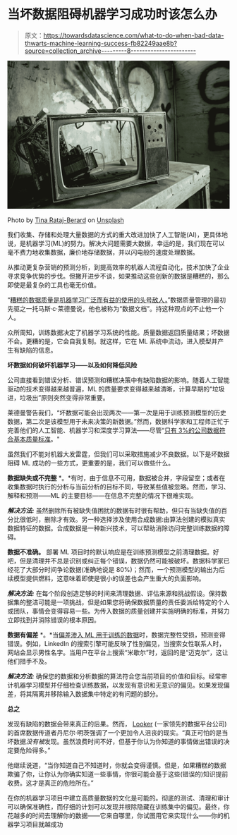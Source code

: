 # 当坏数据阻碍机器学习成功时该怎么办

> 原文：<https://towardsdatascience.com/what-to-do-when-bad-data-thwarts-machine-learning-success-fb82249aae8b?source=collection_archive---------8----------------------->

![](img/e8eeefbf86127b18339a8f85bdeee442.png)

Photo by [Tina Rataj-Berard](https://unsplash.com/photos/0Q33pyk-AXI?utm_source=unsplash&utm_medium=referral&utm_content=creditCopyText) on [Unsplash](https://unsplash.com/search/photos/broken?utm_source=unsplash&utm_medium=referral&utm_content=creditCopyText)

我们收集、存储和处理大量数据的方式的重大改进加快了人工智能(AI)，更具体地说，是机器学习(ML)的努力。解决大问题需要大数据，幸运的是，我们现在可以毫不费力地收集数据，廉价地存储数据，并以闪电般的速度处理数据。

从推动更复杂营销的预测分析，到提高效率的机器人流程自动化，技术加快了企业寻求竞争优势的步伐。但撇开进步不谈，如果推动这些创新的数据是糟糕的，那么即使是最复杂的工具也毫无价值。

“[糟糕的数据质量是机器学习广泛而有益的使用的头号敌人，](https://hbr.org/2018/04/if-your-data-is-bad-your-machine-learning-tools-are-useless)”数据质量管理的最初先驱之一托马斯·c·莱德曼说，他也被称为“数据文档”。持这种观点的不止他一个人。

众所周知，训练数据决定了机器学习系统的性能。质量数据返回质量结果；坏数据不会。更糟的是，它会自我复制。就这样，它在 ML 系统中流动，进入模型并产生有缺陷的信息。

**坏数据如何破坏机器学习——以及如何降低风险**

公司直接看到错误分析、错误预测和糟糕决策中有缺陷数据的影响。随着人工智能驱动的技术变得越来越普遍，ML 的质量要求变得越来越清晰，计算早期的“垃圾进，垃圾出”原则突然变得非常重要。

莱德曼警告我们，“坏数据可能会出现两次——第一次是用于训练预测模型的历史数据，第二次是该模型用于未来决策的新数据。”然而，数据科学家和工程师正忙于完善他们的人工智能、机器学习和深度学习算法——尽管“[只有 3%的公司数据符合基本质量标准](https://hbr.org/2017/09/only-3-of-companies-data-meets-basic-quality-standards)。"

虽然我们不能对机器大发雷霆，但我们可以采取措施减少不良数据。以下是坏数据阻碍 ML 成功的一些方式，更重要的是，我们可以做些什么。

**数据缺失或不完整** *。*有时，由于信息不可用，数据被合并，字段留空；或者在收集数据时执行的分析与当前分析的目标不同，导致某些值被忽略。然而，学习、解释和预测——ML 的主要目标——在信息不完整的情况下很难实现。

***解决方法:*** 虽然删除所有被缺失值困扰的数据有时很有帮助，但只有当缺失值的百分比很低时，删除才有效。另一种选择涉及使用合成数据:由算法创建的模拟真实数据特征的数据。合成数据是一种新兴技术，可以帮助消除访问完整训练数据的障碍。

**数据不准确。** 部署 ML 项目时的默认响应是在训练预测模型之前清理数据。好吧，但是清理并不总是识别或纠正每个错误，数据仍然可能被破坏。数据科学家已经花了大部分时间争论数据(准确地说是 80%)；然而，一个预测模型的输出为后续模型提供燃料，这意味着即使是很小的误差也会产生重大的负面影响。

***解决方法:*** 在每个阶段创造足够的时间来清理数据、评估来源和挑战假设。保持数据集的整洁可能是一项挑战，但是如果您将确保数据质量的责任委派给特定的个人或团队，事情会变得容易一些。为传入数据的质量创建并实施明确的标准，并努力立即找到并消除错误的根本原因。

**数据有偏差** *。*当[偏差渗入 ML 用于训练的数据](https://www.seattlemet.com/articles/2018/1/25/artificial-intelligence-can-be-just-as-biased-as-humans)时，数据完整性受损，预测变得错误。例如，LinkedIn 的搜索引擎可能反映了性别偏见，当搜索女性联系人时，网站会显示男性名字。当用户在平台上搜索“米歇尔”时，返回的是“迈克尔”，这让他们措手不及。

***解决方法:*** 确保您的数据和分析数据的算法符合您当前项目的价值和目标。经常审计机器学习模型并仔细检查训练数据，以发现有意识和无意识的偏见。如果发现偏差，将其隔离并移除输入数据集中特定的有问题的部分。

**总之**

发现有缺陷的数据会带来真正的后果。然而， [Looker](https://www.looker.com) (一家领先的数据平台公司)的首席数据传道者丹尼尔·明茨强调了一个更加令人沮丧的现实。“真正可怕的是当坏数据*没有被*发现。虽然浪费时间不好，但基于你认为你知道的事情做出错误的决定要危险得多。”

他继续说道，“当你知道自己不知道时，你就会变得谨慎。但是，如果糟糕的数据欺骗了你，让你认为你确实知道一些事情，你很可能会基于这些(错误的)知识提前收费。这才是真正的危险所在。”

在你的机器学习项目中建立高质量数据的文化是可能的。彻底的测试、清理和审计可以确保准确性，而仔细的计划可以发现并根除隐藏在训练集中的偏见。最终，你花越多的时间去理解你的数据——它来自哪里，你试图用它来实现什么——你的机器学习项目就越成功